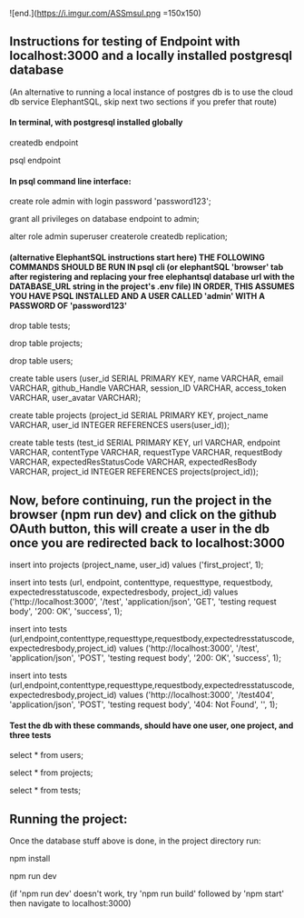 ![end.](https://i.imgur.com/ASSmsuI.png =150x150)

## Instructions for testing of Endpoint with localhost:3000 and a locally installed postgresql database

(An alternative to running a local instance of postgres db is to use the cloud db service ElephantSQL, skip next two sections if you prefer that route)

#### In terminal, with postgresql installed globally

createdb endpoint

psql endpoint

#### In psql command line interface:

create role admin with login password 'password123';

grant all privileges on database endpoint to admin;

alter role admin superuser createrole createdb replication;

#### (alternative ElephantSQL instructions start here) THE FOLLOWING COMMANDS SHOULD BE RUN IN psql cli (or elephantSQL 'browser' tab after registering and replacing your free elephantsql database url with the DATABASE_URL string in the project's .env file) IN ORDER, THIS ASSUMES YOU HAVE PSQL INSTALLED AND A USER CALLED 'admin' WITH A PASSWORD OF 'password123'

drop table tests;

drop table projects;

drop table users;

create table users (user_id SERIAL PRIMARY KEY, name VARCHAR, email VARCHAR, github_Handle VARCHAR, session_ID VARCHAR, access_token VARCHAR, user_avatar VARCHAR);

create table projects (project_id SERIAL PRIMARY KEY, project_name VARCHAR, user_id INTEGER REFERENCES users(user_id));

create table tests (test_id SERIAL PRIMARY KEY, url VARCHAR, endpoint VARCHAR, contentType VARCHAR, requestType VARCHAR, requestBody VARCHAR, expectedResStatusCode VARCHAR, expectedResBody VARCHAR, project_id INTEGER REFERENCES projects(project_id));

## Now, before continuing, run the project in the browser (npm run dev) and click on the github OAuth button, this will create a user in the db once you are redirected back to localhost:3000

insert into projects (project_name, user_id) values ('first_project', 1);

insert into tests (url, endpoint, contenttype, requesttype, requestbody, expectedresstatuscode, expectedresbody, project_id) values ('http://localhost:3000', '/test', 'application/json', 'GET', 'testing request body', '200: OK', 'success', 1);

insert into tests (url,endpoint,contenttype,requesttype,requestbody,expectedresstatuscode,expectedresbody,project_id) values ('http://localhost:3000', '/test', 'application/json', 'POST', 'testing request body', '200: OK', 'success', 1);

insert into tests (url,endpoint,contenttype,requesttype,requestbody,expectedresstatuscode,expectedresbody,project_id) values ('http://localhost:3000', '/test404', 'application/json', 'POST', 'testing request body', '404: Not Found', '', 1);

#### Test the db with these commands, should have one user, one project, and three tests

select \* from users;

select \* from projects;

select \* from tests;


## Running the project:


Once the database stuff above is done, in the project directory run:

npm install

npm run dev

(if 'npm run dev' doesn't work, try 'npm run build' followed by 'npm start' then navigate to localhost:3000)

